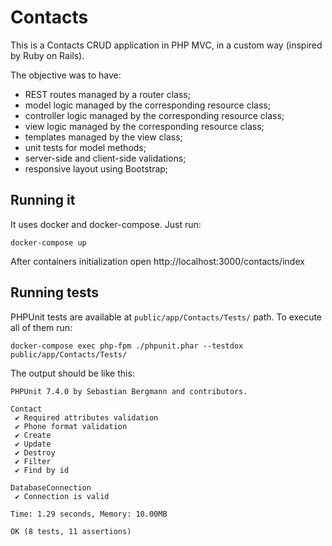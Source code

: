# Contacts

This is a Contacts CRUD application in PHP MVC, in a custom way (inspired by Ruby on Rails).

The objective was to have:

- REST routes managed by a router class;
- model logic managed by the corresponding resource class;
- controller logic managed by the corresponding resource class;
- view logic managed by the corresponding resource class;
- templates managed by the view class;
- unit tests for model methods;
- server-side and client-side validations;
- responsive layout using Bootstrap;

## Running it

It uses docker and docker-compose. Just run:

`docker-compose up`

After containers initialization open http://localhost:3000/contacts/index

## Running tests

PHPUnit tests are available at `public/app/Contacts/Tests/` path. To execute all of them run:

`docker-compose exec php-fpm ./phpunit.phar --testdox public/app/Contacts/Tests/`

The output should be like this:

```
PHPUnit 7.4.0 by Sebastian Bergmann and contributors.

Contact
 ✔ Required attributes validation
 ✔ Phone format validation
 ✔ Create
 ✔ Update
 ✔ Destroy
 ✔ Filter
 ✔ Find by id

DatabaseConnection
 ✔ Connection is valid

Time: 1.29 seconds, Memory: 10.00MB

OK (8 tests, 11 assertions)
```